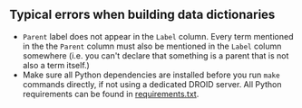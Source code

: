 ## Typical errors when building data dictionaries

- `Parent` label does not appear in the `Label` column. Every term mentioned in the the `Parent` column must also be mentioned in the `Label` column somewhere (i.e. you can't declare that something is a parent that is not also a term itself.)
- Make sure all Python dependencies are installed before you run `make` commands directly, if not using a dedicated DROID server. All Python requirements can be found in [requirements.txt](https://github.com/IHCC-cohorts/data-harmonization/blob/master/requirements.txt).


